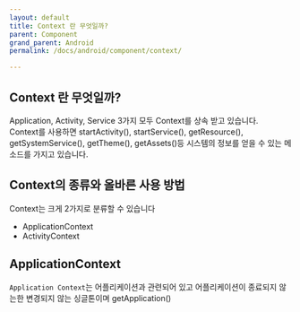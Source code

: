 ```yaml
---
layout: default
title: Context 란 무엇일까?
parent: Component
grand_parent: Android
permalink: /docs/android/component/context/

---
```


## Context 란 무엇일까?

Application, Activity, Service 3가지 모두 Context를 상속 받고 있습니다.   
Context를 사용하면 startActivity(), startService(), getResource(), getSystemService(), getTheme(), getAssets()등 시스템의 정보를 얻을 수 있는 메소드를 가지고 있습니다. 

## Context의 종류와 올바른 사용 방법

Context는 크게 2가지로 분류할 수 있습니다

- ApplicationContext
- ActivityContext



## ApplicationContext

`Application Context`는 어플리케이션과 관련되어 있고 어플리케이션이 종료되지 않는한 변경되지 않는 싱글톤이며 getApplication()




